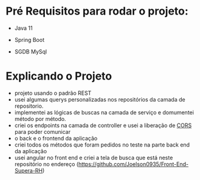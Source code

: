 # Pré Requisitos para rodar o projeto:

* Java 11

* Spring Boot

* SGDB MySql

# Explicando o Projeto

* projeto usando o padrão REST
* usei algumas querys personalizadas nos repositórios da camada de repositorio.
* implementei as lógicas de buscas na camada de serviço e domumentei método por método.
* criei os endpoints na camada de controller e usei a liberação de [CORS](https://spring.io/guides/gs/rest-service-cors/) para poder comunicar 
* o back e o frontend da aplicação
* criei todos os métodos que foram pedidos no teste na parte back end da aplicação
* usei angular no front end e criei a tela de busca que está neste repositório no endereço (https://github.com/Joelson0935/Front-End-Supera-RH)
